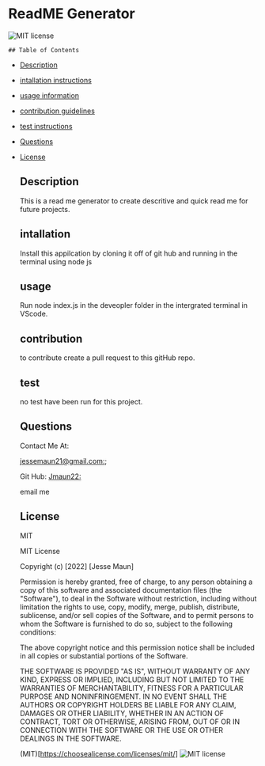 # ReadME Generator
  
  ![MIT license](https://img.shields.io/badge/license-MIT-blue.svg)

    ## Table of Contents
  - [Description](#description)
  - [intallation instructions](#intallation)
  - [usage information](#usage)
  - [contribution guidelines](#contribution)
  - [test instructions](#test)
  - [Questions](#Questions)
  - [License](#License)



    ## Description
    This is a read me generator to create descritive and quick read me for future projects.

    ## intallation 
    Install this appilcation by cloning it off of git hub and running in the terminal using node js


    ## usage 

    Run node index.js in the deveopler folder in the intergrated terminal in VScode.

    ## contribution

    to contribute create a pull request to this gitHub repo.

    ## test 

    no test have been run for this project.

    ## Questions

    Contact Me At:



    [jessemaun21@gmail.com:](jessemaun21@gmail.com);

    Git Hub:
    [Jmaun22:](link)

    email me

    ## License
    MIT
  
    
    MIT License

    Copyright (c) [2022] [Jesse Maun]
    
    Permission is hereby granted, free of charge, to any person obtaining a copy
    of this software and associated documentation files (the "Software"), to deal
    in the Software without restriction, including without limitation the rights
    to use, copy, modify, merge, publish, distribute, sublicense, and/or sell
    copies of the Software, and to permit persons to whom the Software is
    furnished to do so, subject to the following conditions:
    
    The above copyright notice and this permission notice shall be included in all
    copies or substantial portions of the Software.
    
    THE SOFTWARE IS PROVIDED "AS IS", WITHOUT WARRANTY OF ANY KIND, EXPRESS OR
    IMPLIED, INCLUDING BUT NOT LIMITED TO THE WARRANTIES OF MERCHANTABILITY,
    FITNESS FOR A PARTICULAR PURPOSE AND NONINFRINGEMENT. IN NO EVENT SHALL THE
    AUTHORS OR COPYRIGHT HOLDERS BE LIABLE FOR ANY CLAIM, DAMAGES OR OTHER
    LIABILITY, WHETHER IN AN ACTION OF CONTRACT, TORT OR OTHERWISE, ARISING FROM,
    OUT OF OR IN CONNECTION WITH THE SOFTWARE OR THE USE OR OTHER DEALINGS IN THE
    SOFTWARE.


    (MIT)[https://choosealicense.com/licenses/mit/]
    ![MIT license](https://img.shields.io/badge/license-MIT-blue.svg)

   

  
  